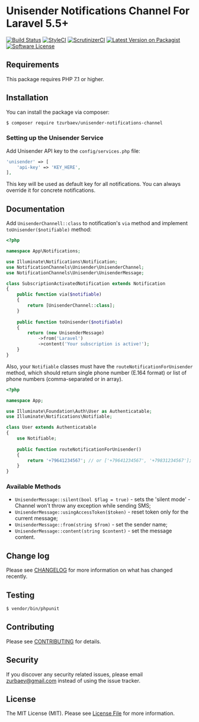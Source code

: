 # Unisender Notifications Channel For Laravel 5.5+

[![Build Status][ico-travis]][link-travis]
[![StyleCI][ico-styleci]][link-styleci]
[![ScrutinizerCI][ico-scrutinizer]][link-scrutinizer]
[![Latest Version on Packagist][ico-version]][link-packagist]
[![Software License][ico-license]](LICENSE.md)

## Requirements
This package requires PHP 7.1 or higher.

## Installation

You can install the package via composer:

``` bash
$ composer require tzurbaev/unisender-notifications-channel
```

### Setting up the Unisender Service

Add Unisender API key to the `config/services.php` file:

```php
'unisender' => [
    'api-key' => 'KEY_HERE',
],
```

This key will be used as default key for all notifications. You can always override it for concrete notifications.

## Documentation

Add `UnisenderChannell::class` to notification's `via` method and implement `toUnisender($notifiable)` method:

```php
<?php

namespace App\Notifications;

use Illuminate\Notifications\Notification;
use NotificationChannels\Unisender\UnisenderChannel;
use NotificationChannels\Unisender\UnisenderMessage;

class SubscriptionActivatedNotification extends Notification
{
    public function via($notifiable)
    {
        return [UnisenderChannel::class];
    }
    
    public function toUnisender($notifiable)
    {
        return (new UnisenderMessage)
            ->from('Laravel')
            ->content('Your subscription is active!');
    }
}
```

Also, your `Notifiable` classes must have the `routeNotificationForUnisender` method, which should return single phone number (E.164 format) or list of phone numbers (comma-separated or in array).

```php
<?php

namespace App;

use Illuminate\Foundation\Auth\User as Authenticatable;
use Illuminate\Notifications\Notifiable;

class User extends Authenticatable
{
    use Notifiable;
    
    public function routeNotificationForUnisender()
    {
        return '+79641234567'; // or ['+79641234567', '+79831234567'];
    }
}
```

### Available Methods

- `UnisenderMessage::silent(bool $flag = true)` - sets the 'silent mode' - Channel won't throw any exception while sending SMS;
- `UnisenderMessage::usingAccessToken($token)` - reset token only for the current message;
- `UnisenderMessage::from(string $from)` - set the sender name;
- `UnisenderMessage::content(string $content)` - set the message content.

## Change log

Please see [CHANGELOG](CHANGELOG.md) for more information on what has changed recently.

## Testing

``` bash
$ vendor/bin/phpunit
```

## Contributing

Please see [CONTRIBUTING](CONTRIBUTING.md) for details.

## Security

If you discover any security related issues, please email zurbaev@gmail.com instead of using the issue tracker.

## License

The MIT License (MIT). Please see [License File](LICENSE.md) for more information.

[ico-version]: https://poser.pugx.org/tzurbaev/unisender-notifications-channel/version?format=flat
[ico-license]: https://poser.pugx.org/tzurbaev/unisender-notifications-channel/license?format=flat
[ico-travis]: https://api.travis-ci.org/tzurbaev/unisender-notifications-channel.svg?branch=master
[ico-styleci]: https://styleci.io/repos/112904100/shield?branch=master&style=flat
[ico-scrutinizer]: https://scrutinizer-ci.com/g/tzurbaev/unisender-notifications-channel/badges/quality-score.png?b=master

[link-packagist]: https://packagist.org/packages/tzurbaev/unisender-notifications-channel
[link-travis]: https://travis-ci.org/tzurbaev/unisender-notifications-channel
[link-styleci]: https://styleci.io/repos/112904100
[link-scrutinizer]: https://scrutinizer-ci.com/g/tzurbaev/unisender-notifications-channel/
[link-author]: https://github.com/tzurbaev
